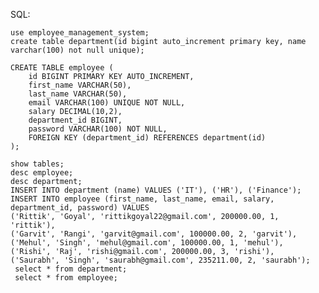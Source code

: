 SQL: 

    use employee_management_system; 
    create table department(id bigint auto_increment primary key, name varchar(100) not null unique); 
    
    CREATE TABLE employee (
        id BIGINT PRIMARY KEY AUTO_INCREMENT,
        first_name VARCHAR(50),
        last_name VARCHAR(50),
        email VARCHAR(100) UNIQUE NOT NULL,
        salary DECIMAL(10,2),
        department_id BIGINT,
        password VARCHAR(100) NOT NULL,
        FOREIGN KEY (department_id) REFERENCES department(id)
    );
    
    show tables; 
    desc employee; 
    desc department;
    INSERT INTO department (name) VALUES ('IT'), ('HR'), ('Finance'); 
    INSERT INTO employee (first_name, last_name, email, salary, department_id, password) VALUES
    ('Rittik', 'Goyal', 'rittikgoyal22@gmail.com', 200000.00, 1, 'rittik'),
    ('Garvit', 'Rangi', 'garvit@gmail.com', 100000.00, 2, 'garvit'),
    ('Mehul', 'Singh', 'mehul@gmail.com', 100000.00, 1, 'mehul'),
    ('Rishi', 'Raj', 'rishi@gmail.com', 200000.00, 3, 'rishi'),
    ('Saurabh', 'Singh', 'saurabh@gmail.com', 235211.00, 2, 'saurabh');
     select * from department; 
     select * from employee; 
   
